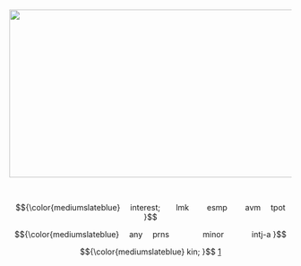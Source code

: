 <p align="center">                  
<img src="https://cdn.discordapp.com/attachments/1212682789695004713/1219951360812777472/Untitled11_20240320181221.png?ex=660d2b3e&is=65fab63e&hm=fcebc21f38e9b41318a82ff63fc0b526a367b66d1cfed012d8ffbe7282b70799&" width="600px" height="300px">


<p align="center"
  
      
<p align="center"> $${\color{mediumslateblue}
  interest;  lmk   esmp   avm  tpot }$$
<p align="center"> $${\color{mediumslateblue}
  any  prns     minor     intj-a }$$

<p align="center"> $${\color{mediumslateblue}
  kin; }$$ <a href="https://battlefordreamisland.fandom.com/wiki/Teardrop">1</a>

<!--
**aroaceyinyang/aroaceyinyang** is a ✨ _special_ ✨ repository because its `README.md` (this file) appears on your GitHub profile.

Here are some ideas to get you started:

- 🔭 I’m currently working on ...
- 🌱 I’m currently learning ...
- 👯 I’m looking to collaborate on ...
- 🤔 I’m looking for help with ...
- 💬 Ask me about ...
- 📫 How to reach me: ...
- 😄 Pronouns: ...
- ⚡ Fun fact: ...
-->
